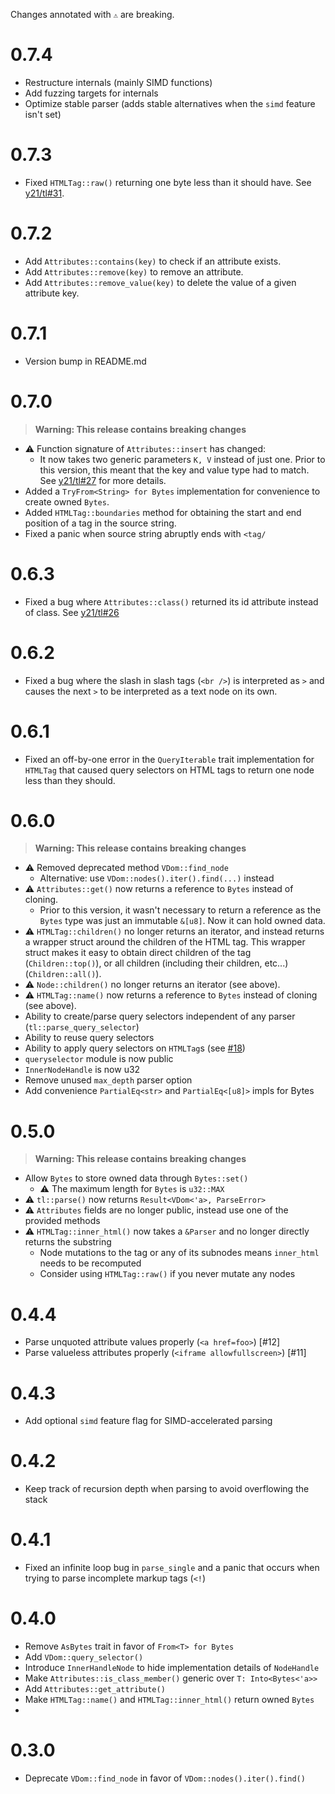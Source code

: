 Changes annotated with `⚠` are breaking.

# 0.7.4
- Restructure internals (mainly SIMD functions)
- Add fuzzing targets for internals
- Optimize stable parser (adds stable alternatives when the `simd` feature isn't set)

# 0.7.3
- Fixed `HTMLTag::raw()` returning one byte less than it should have. See [y21/tl#31](https://github.com/y21/tl/issues/31).

# 0.7.2
- Add `Attributes::contains(key)` to check if an attribute exists.
- Add `Attributes::remove(key)` to remove an attribute.
- Add `Attributes::remove_value(key)` to delete the value of a given attribute key.

# 0.7.1
- Version bump in README.md

# 0.7.0
> **Warning: This release contains breaking changes**
- ⚠ Function signature of `Attributes::insert` has changed:
    - It now takes two generic parameters `K, V` instead of just one.
    Prior to this version, this meant that the key and value type had to match.
    See [y21/tl#27](https://github.com/y21/tl/pull/26) for more details.
- Added a `TryFrom<String> for Bytes` implementation for convenience to create owned `Bytes`.
- Added `HTMLTag::boundaries` method for obtaining the start and end position of a tag in the source string.
- Fixed a panic when source string abruptly ends with `<tag/`

# 0.6.3
- Fixed a bug where `Attributes::class()` returned its id attribute instead of class. See [y21/tl#26](https://github.com/y21/tl/pull/26)

# 0.6.2
- Fixed a bug where the slash in slash tags (`<br />`) is interpreted as `>` and causes the next `>` to be interpreted as a text node on its own.

# 0.6.1
- Fixed an off-by-one error in the `QueryIterable` trait implementation for `HTMLTag` that caused query selectors on HTML tags to return one node less than they should.

# 0.6.0
> **Warning: This release contains breaking changes**
- ⚠ Removed deprecated method `VDom::find_node`
    - Alternative: use `VDom::nodes().iter().find(...)` instead
- ⚠ `Attributes::get()` now returns a reference to `Bytes` instead of cloning.
    - Prior to this version, it wasn't necessary to return a reference as the
      `Bytes` type was just an immutable `&[u8]`. Now it can hold owned data.
- ⚠ `HTMLTag::children()` no longer returns an iterator, and instead returns a wrapper struct around the children of the HTML tag.
    This wrapper struct makes it easy to obtain direct children of the tag (`Children::top()`),
    or all children (including their children, etc...) (`Children::all()`).
- ⚠ `Node::children()` no longer returns an iterator (see above).
- ⚠ `HTMLTag::name()` now returns a reference to `Bytes` instead of cloning (see above).
- Ability to create/parse query selectors independent of any parser (`tl::parse_query_selector`)
- Ability to reuse query selectors
- Ability to apply query selectors on `HTMLTag`s (see [#18](https://github.com/y21/tl/issues/18))
- `queryselector` module is now public
- `InnerNodeHandle` is now u32
- Remove unused `max_depth` parser option
- Add convenience `PartialEq<str>` and `PartialEq<[u8]>` impls for Bytes


# 0.5.0
> **Warning: This release contains breaking changes**
- Allow `Bytes` to store owned data through `Bytes::set()`
    - ⚠ The maximum length for `Bytes` is `u32::MAX`
- ⚠ `tl::parse()` now returns `Result<VDom<'a>, ParseError>`
- ⚠ `Attributes` fields are no longer public, instead use one of the provided methods
- ⚠ `HTMLTag::inner_html()` now takes a `&Parser` and no longer directly returns the substring
    - Node mutations to the tag or any of its subnodes means `inner_html` needs to be recomputed
    - Consider using `HTMLTag::raw()` if you never mutate any nodes

# 0.4.4
- Parse unquoted attribute values properly (`<a href=foo>`) [#12]
- Parse valueless attributes properly (`<iframe allowfullscreen>`) [#11]

# 0.4.3
- Add optional `simd` feature flag for SIMD-accelerated parsing

# 0.4.2
- Keep track of recursion depth when parsing to avoid overflowing the stack

# 0.4.1
- Fixed an infinite loop bug in `parse_single` and a panic that occurs when trying to parse incomplete markup tags (`<!`)

# 0.4.0
- Remove `AsBytes` trait in favor of `From<T> for Bytes`
- Add `VDom::query_selector()`
- Introduce `InnerHandleNode` to hide implementation details of `NodeHandle`
- Make `Attributes::is_class_member()` generic over `T: Into<Bytes<'a>>`
- Add `Attributes::get_attribute()`
- Make `HTMLTag::name()` and `HTMLTag::inner_html()` return owned `Bytes`
- 

# 0.3.0
- Deprecate `VDom::find_node` in favor of `VDom::nodes().iter().find()`
